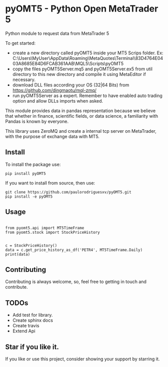 pyOMT5 - Python Open MetaTrader 5
===================================

Python module to request data from MetaTrader 5

To get started:
- create a new directory called pyOMT5 inside your MT5 Scrips folder. Ex: C:\Users\MyUser\AppData\Roaming\MetaQuotes\Terminal\83D4764E0403A8685E84D6FCAB361AAB\MQL5\Scripts\pyOMT5
- copy the files pyOMT5Server.mq5 and pyOMT5Server.ex5 from util directory to this new directory and compile it using MetaEditor if necessary.
- download DLL files according your OS (32|64 Bits) from https://github.com/dingmaotu/mql-zmq/
-   run pyOMT5Server as a expert. Remember to have enabled auto trading option and allow DLLs imports when asked.

This module provides data in pandas representation because we believe that whether in finance, scientific fields, or data science, a familiarity with Pandas is known by everyone.

This library uses ZeroMQ and create a internal tcp server on MetaTrader, with the purpose of exchange data with MT5.


Install
---------
To install the package use:
``` {.sourceCode .bash}
pip install pyOMT5
```

If you want to install from source, then use:
``` {.sourceCode .bash}
git clone https://github.com/paulorodriguesxv/pyOMT5.git
pip install -e pyOMT5
```

Usage
-------
``` {.sourceCode .python}

from pyomt5.api import MT5TimeFrame
from pyomt5.stock import StockPriceHistory


c = StockPriceHistory()
data = c.get_price_history_as_df('PETR4', MT5TimeFrame.Daily)
print(data)

```

Contributing
-------------
Contributing is always welcome, so, feel free to getting in touch and contribute.

TODOs
-------------
-   Add test for library.
-   Create sphinx docs
-   Create travis
-   Extend Api
  
Star if you like it.
---------------------
If you like or use this project, consider showing your support by starring it.
